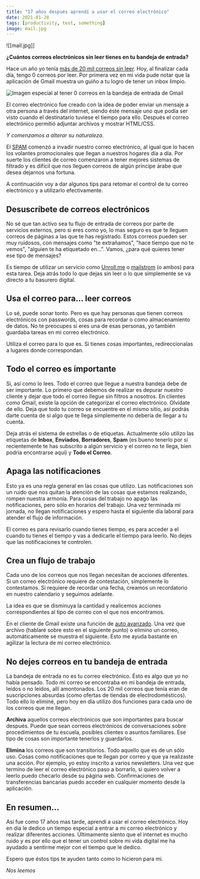 ```yaml
---
title: "17 años después aprendí a usar el correo electrónico"
date: 2021-01-28
tags: [productivity, test, something]
image: mail.jpg
---
```


![[mail.jpg]]

**¿Cuántos correos electrónicos sin leer tienes en tu bandeja de entrada?**

Hace un año yo tenía [más de 20 mil correos sin leer](https://twitter.com/AlgusDark/status/1181048463674372096/photo/1). Hoy, al finalizar cada día, tengo 0 correos por leer. Por primera vez en mi vida pude notar que la aplicación de Gmail muestra un guiño a tu logro de tener un inbox limpio.

![Imagen especial al tener 0 correos en la bandeja de entrada de Gmail](clean-inbox.jpg)

El correo electrónico fue creado con la idea de poder enviar un mensaje a otra persona a través del internet, siendo éste mensaje uno que podía ser visto cuando el destinatario tuviese el tiempo para ello. Después el correo electrónico permitió adjuntar archivos y mostrar HTML/CSS.

*Y comenzamos a alterar su naturaleza*.

El [SPAM](https://en.wikipedia.org/wiki/Email_spam) comenzó a invadir nuestro correo electrónico, al igual que lo hacen los volantes promocionales que llegan a nuestros hogares día a día. Por suerte los clientes de correo comenzaron a tener mejores sistemas de filtrado y es difícil que nos lleguen correos de algún principe árabe que desea dejarnos una fortuna.

A continuación voy a dar algunos tips para retomar el control de tu correo electrónico y a utilizarlo efectivamente.

## Desuscríbete de correos electrónicos

No sé que tan activo sea tu flujo de entrada de correos por parte de servicios externos, pero si eres como yo, lo mas seguro es que te lleguen correos de páginas a las que te has registrado. Estos correos pueden ser muy ruidosos, con mensajes como "te extrañamos", "hace tiempo que no te vemos", "alguien te ha etiquetado en...". Vamos, ¿para qué quieres tener ese tipo de mensajes?

Es tiempo de utilizar un servicio como [Unroll.me](https://unroll.me/) o [mailstrom](https://mailstrom.co/) (o ambos) para esta tarea. Deja atrás todo lo que dejas sin leer o lo que simplemente se va directo a tu basurero digital.

## Usa el correo para... leer correos

Lo sé, puede sonar tonto. Pero es que hay personas que tienen correos electrónicos con passwords, cosas para recordar o como almacenamiento de datos. No te preocupes si eres una de esas personas, yo también guardaba tareas en mi correo electrónico.

Utiliza el correo para lo que es. Si tienes cosas importantes, redireccionalas a lugares donde correspondan.

## Todo el correo es importante

Si, así como lo lees. Todo el correo que llegue a nuestra bandeja debe de ser importante. Lo primero que debemos de realizar es depurar nuestro cliente y dejar que todo el correo llegue sin filtros a nosotros. En clientes como Gmail, existe la opción de categorizar el correo electrónico. Olvídate de ello. Deja que todo tu correo se encuentre en el mismo sitio, así podrás darte cuenta de si algo que te llega simplemente no debería de llegar a tu cuenta.

Deja atrás el sistema de estrellas o de etiquetas. Actualmente sólo utilizo las etiquetas de **Inbox**, **Enviados**, **Borradores**, **Spam** (es bueno tenerlo por si recientemente te has subscrito a algún servicio y el correo no te llega, bien podría encontrarse aquí) y **Todo el Correo**.

## Apaga las notificaciones

Esto ya es una regla general en las cosas que utilizo. Las notificaciones son un ruido que nos quitan la atención de las cosas que estamos realizando, rompen nuestra armonía. Para cosas del trabajo no apago las notificaciones, pero sólo en horarios del trabajo. Una vez terminada mi jornada, no llegan notificaciones y espero hasta el siguiente día laboral para atender el flujo de información.

El correo es para revisarlo cuando tienes tiempo, es para acceder a el cuando tu tienes el tiempo y vas a dedicarle el tiempo para leerlo. No dejes que las notificaciones te controlen.

## Crea un flujo de trabajo

Cada uno de los correos que nos llegan necesitan de acciones diferentes. Si un correo electrónico requiere de contestación, símplemente lo contestamos. Si requiere de recordar una fecha, creamos un recordatorio en nuestro calendario y seguimos adelante.

La idea es que se disminuya la cantidad y realicemos acciones correspondientes al tipo de correo con el que nos encontramos.

En el cliente de Gmail existe una función de [auto avanzado](https://gmail.googleblog.com/2010/10/new-in-labs-auto-advance-to-next.html). Una vez que archivo (hablaré sobre esto en el siguiente punto) o elimino un correo, automáticamente se muestra el siguiente. Esto me ayuda bastante en agilizar la lectura de mi correo electrónico.

## No dejes correos en tu bandeja de entrada

La bandeja de entrada no es tu correo electrónico. Ésto es algo que yo no había pensado. Todo mi correo se encontraba en mi bandeja de entrada, leídos o no leídos, allí amontonados. Los 20 mil correos que tenía eran de suscripciones absurdas (como ofertas de tiendas de electrodomésticos). Todo ello lo eliminé, pero hoy en día utilizo dos funciones para cada uno de los correos que me llegan.

**Archiva** aquellos correos electrónicos que son importantes para buscar después. Puede que sean correos electrónicos de conversaciones sobre procedimientos de tu escuela, posibles clientes o asuntos familiares. Ese tipo de cosas son importante tenerlos y guardarlos.

**Elimina** los correos que son transitorios. Todo aquello que es de un sólo uso. Cosas como notificaciones que te llegan por correo y que ya realizaste una acción. Por ejemplo, yo estoy inscrito a varios newsletters. Una vez que termino de leer el correo electrónico paso a borrarlo, si quiero volver a leerlo puedo checarlo desde su página web. Confirmaciones de transferencias bancarias puedo acceder en cualquier momento desde la aplicación.

## En resumen...

Así fue como 17 años mas tarde, aprendí a usar el correo electrónico. Hoy en día le dedico un tiempo especial a entrar a mi correo electrónico y realizar diferentes acciones. Últimamente siento que el internet es mucho ruido y es por ello que el tener un control sobre mi vida digital me ha ayudado a sentirme mejor con el tiempo que le dedico.

Espero que éstos tips te ayuden tanto como lo hicieron para mi.

*Nos leemos*